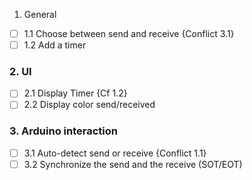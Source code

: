 1. General

- [ ] 1.1 Choose between send and receive {Conflict 3.1} 
- [ ] 1.2 Add a timer 

### 2. UI

- [ ] 2.1 Display Timer {Cf 1.2} 
- [ ] 2.2 Display color send/received 

### 3. Arduino interaction

- [ ] 3.1 Auto-detect send or receive {Conflict 1.1} 
- [ ] 3.2 Synchronize the send and the receive (SOT/EOT)
